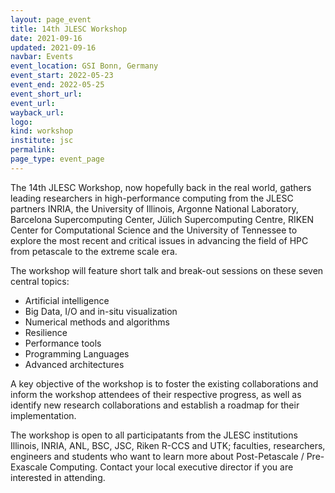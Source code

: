 ```yaml
---
layout: page_event
title: 14th JLESC Workshop
date: 2021-09-16
updated: 2021-09-16
navbar: Events
event_location: GSI Bonn, Germany
event_start: 2022-05-23
event_end: 2022-05-25
event_short_url:
event_url:
wayback_url:
logo:
kind: workshop
institute: jsc
permalink:
page_type: event_page
---
```


The 14th JLESC Workshop, now hopefully back in the real world, gathers leading researchers in high-performance computing from the JLESC partners INRIA, the University of Illinois, Argonne National Laboratory, Barcelona Supercomputing Center,
Jülich Supercomputing Centre, RIKEN Center for Computational Science and the University of Tennessee
to explore the most recent and critical issues in advancing the field of HPC from petascale to the extreme scale era.

The workshop will feature short talk and break-out sessions on these seven central topics:

  * Artificial intelligence
  * Big Data, I/O and in-situ visualization
  * Numerical methods and algorithms
  * Resilience
  * Performance tools
  * Programming Languages
  * Advanced architectures

A key objective of the workshop is to foster the existing collaborations and inform the workshop attendees of their respective progress, as well as identify new research collaborations and establish a roadmap for their implementation.

The workshop is open to all participatants from the JLESC institutions Illinois, INRIA, ANL, BSC, JSC, Riken R-CCS and UTK; faculties, researchers, engineers and students who want to learn more about Post-Petascale / Pre-Exascale Computing. Contact your local executive director if you are interested in attending.
